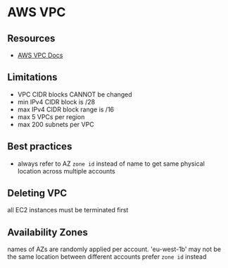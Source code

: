 # AWS VPC

## Resources

- [AWS VPC Docs](https://docs.aws.amazon.com/vpc/latest/userguide/what-is-amazon-vpc.html)

## Limitations

- VPC CIDR blocks CANNOT be changed
- min IPv4 CIDR block is /28
- max IPv4 CIDR block range is /16
- max 5 VPCs per region
- max 200 subnets per VPC

## Best practices
- always refer to AZ `zone id` instead of name to get same physical location across multiple accounts

## Deleting VPC

all EC2 instances must be terminated first

## Availability Zones

names of AZs are randomly applied per account.
'eu-west-1b' may not be the same location
between different accounts
prefer `zone id` instead

